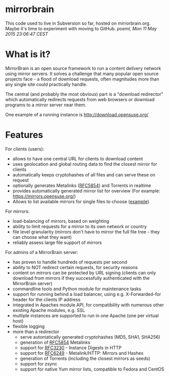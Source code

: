 # mirrorbrain

This code used to live in Subversion so far, hosted on mirrorbrain.org. Maybe it's time to experiment with moving to GitHub.
*poeml, Mon 11 May 2015 23:06:47 CEST*

# What is it?

MirrorBrain is an open source framework to run a content delivery network using mirror servers. It solves a challenge that many popular open source projects face - a flood of download requests, often magnitudes more than any single site could practically handle.

The central (and probably the most obvious) part is a "download redirector" which automatically redirects requests from web browsers or download programs to a mirror server near them. 

One example of a running instance is http://download.opensuse.org/

# Features

For clients (users):

* allows to have one central URL for clients to download content
* uses geolocation and global routing data to find the closest mirror for clients
* automatically keeps cryptohashes of all files and can serve these on request
* optionally generates Metalinks ([RFC5854](https://tools.ietf.org/html/rfc5854)) and Torrents in realtime
* provides automatically generated mirror list for overview (For example: https://mirrors.opensuse.org/)
* Allows to list available mirrors for single files to choose ([example](http://download.opensuse.org/distribution/openSUSE-current/repo/oss/README.mirrorlist))

For mirrors: 

* load-balancing of mirrors, based on weighting
* ability to limit requests for a mirror to its own network or country
* file level granularity (mirrors don't have to mirror the full file tree - they can choose what they want)
* reliably assess large file support of mirrors

For admins of a MirrorBrain server:

* has proven to handle hundreds of requests per second
* ability to NOT redirect certain requests, for security reasons
* content on mirrors can be protected by URL signing (clients can only download from mirrors if they successfully authenticated with the MirrorBrain server)
* commandline tools and Python module for maintenance tasks
* support for running behind a load balancer, using e.g. X-Forwarded-for header for the clients IP address
* integrated in Apaches module API, for compatibility with numerous other existing Apache modules, e.g. SSL
* multiple instances are supported to run in one Apache (one per virtual host)
* flexible logging
* more than a redirector
  * serve automatically generated cryptohashes (MD5, SHA1, SHA256)
  * generation of [RFC5854](https://tools.ietf.org/html/rfc5854) Metalinks
  * support for [RFC3230](https://tools.ietf.org/html/rfc3230) - Instance Digests in HTTP
  * support for [RFC6249](https://tools.ietf.org/html/rfc6249) - Metalink/HTTP: Mirrors and Hashes
  * generation of Torrents (including the closest mirrors as seeds) 
  * support for zsync
  * support for native Yum mirror lists, compatible to Fedora and CentOS
